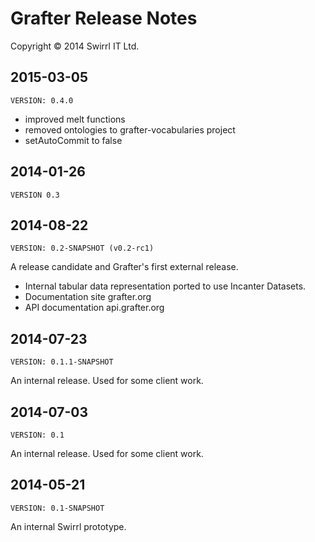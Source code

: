 # Grafter Release Notes

Copyright © 2014 Swirrl IT Ltd.


## 2015-03-05
`VERSION: 0.4.0`

- improved melt functions
- removed ontologies to grafter-vocabularies project
- setAutoCommit to false

## 2014-01-26
`VERSION 0.3`

## 2014-08-22
`VERSION: 0.2-SNAPSHOT (v0.2-rc1)`

A release candidate and Grafter's first external release.

- Internal tabular data representation ported to use Incanter
  Datasets.
- Documentation site grafter.org
- API documentation api.grafter.org

## 2014-07-23
`VERSION: 0.1.1-SNAPSHOT`

An internal release.  Used for some client work.

## 2014-07-03

`VERSION: 0.1`

An internal release.  Used for some client work.

## 2014-05-21

`VERSION: 0.1-SNAPSHOT`

An internal Swirrl prototype.
